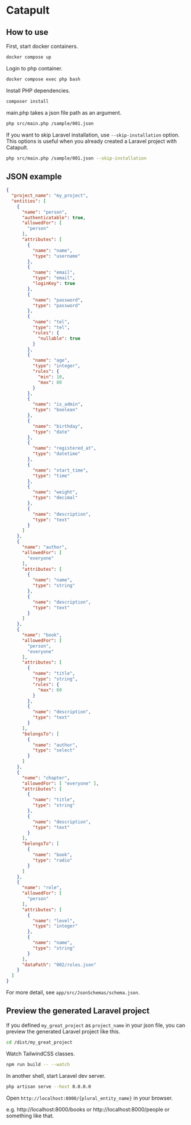 # Catapult

## How to use

First, start docker containers.

```sh
docker compose up
```

Login to php container.

```sh
docker compose exec php bash
```

Install PHP dependencies.

```sh
composer install
```

main.php takes a json file path as an argument.

```sh
php src/main.php /sample/001.json
```

If you want to skip Laravel installation, use `--skip-installation` option.  
This options is useful when you already created a Laravel project with Catapult.

```sh
php src/main.php /sample/001.json --skip-installation
```

## JSON example

```json
{
  "project_name": "my_project",
  "entities": [
    {
      "name": "person",
      "authenticatable": true,
      "allowedFor": [
        "person"
      ],
      "attributes": [
        {
          "name": "name",
          "type": "username"
        },
        {
          "name": "email",
          "type": "email",
          "loginKey": true
        },
        {
          "name": "password",
          "type": "password"
        },
        {
          "name": "tel",
          "type": "tel",
          "rules": {
            "nullable": true
          }
        },
        {
          "name": "age",
          "type": "integer",
          "rules": {
            "min": 10,
            "max": 80
          }
        },
        {
          "name": "is_admin",
          "type": "boolean"
        },
        {
          "name": "birthday",
          "type": "date"
        },
        {
          "name": "registered_at",
          "type": "datetime"
        },
        {
          "name": "start_time",
          "type": "time"
        },
        {
          "name": "weight",
          "type": "decimal"
        },
        {
          "name": "description",
          "type": "text"
        }
      ]
    },
    {
      "name": "author",
      "allowedFor": [
        "everyone"
      ],
      "attributes": [
        {
          "name": "name",
          "type": "string"
        },
        {
          "name": "description",
          "type": "text"
        }
      ]
    },
    {
      "name": "book",
      "allowedFor": [
        "person",
        "everyone"
      ],
      "attributes": [
        {
          "name": "title",
          "type": "string",
          "rules": {
            "max": 60
          }
        },
        {
          "name": "description",
          "type": "text"
        }
      ],
      "belongsTo": [
        {
          "name": "author",
          "type": "select"
        }
      ]
    },
    {
      "name": "chapter",
      "allowedFor": [ "everyone" ],
      "attributes": [
        {
          "name": "title",
          "type": "string"
        },
        {
          "name": "description",
          "type": "text"
        }
      ],
      "belongsTo": [
        {
          "name": "book",
          "type": "radio"
        }
      ]
    },
    {
      "name": "role",
      "allowedFor": [
        "person"
      ],
      "attributes": [
        {
          "name": "level",
          "type": "integer"
        },
        {
          "name": "name",
          "type": "string"
        }
      ],
      "dataPath": "002/roles.json"
    }
  ]
}
```

For more detail, see `app/src/JsonSchemas/schema.json`.

## Preview the generated Laravel project

If you defined `my_great_project` as `project_name` in your json file, you can preview the generated Laravel project like this.

```sh
cd /dist/my_great_project
```

Watch TailwindCSS classes.

```sh
npm run build -- --watch
```

In another shell, start Laravel dev server.

```sh
php artisan serve --host 0.0.0.0
```

Open `http://localhost:8000/{plural_entity_name}` in your browser.

e.g. http://localhost:8000/books or http://localhost:8000/people or something like that.
